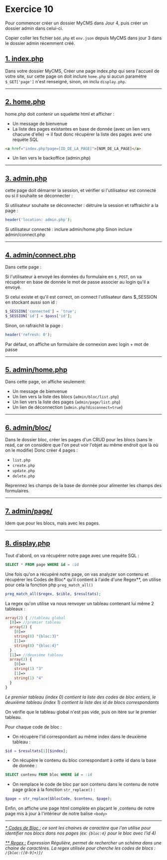 # Exercice 10

Pour commencer créer un dossier MyCMS dans Jour 4,
puis créer un dossier admin dans celui-ci.

Copier coller les fichier `bdd.php` et `env.json` depuis MyCMS dans jour 3 dans le dossier admin récemment créé.

## <u> 1. index.php</u>

Dans votre dossier MyCMS, Créer une page index.php qui sera l'accueil de votre site, sur cette page on doit inclure `home.php` si aucun paramètre `$_GET['page']` n'est renseigné, sinon, on inclu `display.php`.

---

## <u> 2. home.php</u>

home.php doit contenir un squelette html et afficher :
- Un message de bienvenue
- La liste des pages existantes en base de donnée (avec un lien vers chacune d'elle) -> il faut donc récupérer la liste des pages avec une requète SQL
```html
<a href="index.php?page=[ID_DE_LA_PAGE]">[NOM_DE_LA_PAGE]</a>
```
- Un lien vers le backoffice (admin.php)

---

## <u> 3. admin.php</u>

cette page doit démarrer la session, et vérifier si l'utilisateur est connecté ou si il souhaite se déconnecter :

Si utilisateur souhaite se déconnecter : détruire la session et raffraichir a la page :
```php
header('location: admin.php');
```

Si utilisateur connecté : inclure admin/home.php
Sinon inclure admin/connect.php

---

## <u> 4. admin/connect.php</u>

Dans cette page :

Si l'utilisateur à envoyé les données du formulaire en `$_POST`, on va récupérer en base de donnée le mot de passe associer au login qu'il a envoyé.

Si celui existe et qu'il est correct, on connect l'utilisateur dans $_SESSION en stockant aussi son id :
```php
$_SESSION['connected'] = 'true';
$_SESSION['id'] = $pass['id'];
```

Sinon, on rafraichit la page :
```php
header('refresh: 0');
```

Par défaut, on affiche un formulaire de connexion avec login + mot de passe

---

## <u> 5. admin/home.php</u>

Dans cette page, on affiche seulement:
- Un message de bienvenue
- Un lien vers la liste des blocs (`admin/bloc/list.php`)
- Un lien vers la liste des pages (`admin/page/list.php`)
- Un lien de déconnection (`admin.php?disconnect=true`)

---

## <u> 6. admin/bloc/</u>

Dans le dossier bloc, créer les pages d'un CRUD pour les blocs (sans le read, car on considère que l'on peut voir l'objet au même endroit que là où on le modifie)
Donc créer 4 pages :
- `list.php`
- `create.php`
- `update.php`
- `delete.php`

Reprennez les champs de la base de donnée pour alimenter les champs des formulaires.

---

## <u> 7. admin/page/</u>

Idem que pour les blocs, mais avec les pages.

---

## <u> 8. display.php</u>

Tout d'abord, on va récupérer notre page avec une requète SQL :
```SQL
SELECT * FROM page WHERE id = :id
```

Une fois qu'on a récupéré notre page, on vas analyzer son contenu et récupérer les Codes de Bloc* qu'il contient à l'aide d'une Regex**, on utilise pour cela la fonction php `preg_match_all()`

```php
preg_match_all($regex, $cible, $resultats);
```

La regex qu'on utilise va nous renvoyer un tableau contenant lui même 2 tableaux :
```php
array(2) { //tableau global
  [0]=> //premier tableau
  array(2) {
    [0]=>
    string(8) "{bloc:3}"
    [1]=>
    string(8) "{bloc:4}"
  }
  [1]=> //deuxième tableau
  array(2) {
    [0]=>
    string(1) "3"
    [1]=>
    string(1) "4"
  }
}
```
<i>Le premier tableau (index 0) contient la liste des codes de bloc entiers, le deuxième tableau (index 1) contient la liste des id de blocs correspondants</i>

On vérifie que le tableau global n'est pas vide, puis on itère sur le premier tableau.

Pour chaque code de bloc :
- On récupère l'id correspondant au même index dans le deuxième tableau :
```php
$id = $resultats[1][$index];
```
- On récupère le contenu du bloc correspondant à cette id dans la base de donnée :
```sql
SELECT contenu FROM bloc WHERE id = :id
```
- On remplace le code de bloc par son contenu dans le contenu de notre page grâce à la fonction `str_replace()` :
```php
$page = str_replace($blocCode, $contenu, $page);
```

Enfin, on affiche une page html complète en plaçant le ,contenu de notre page mis à jour à l'intérieur de notre balise `<body>`

---

<i><u>* Codes de Bloc :</u> ce sont les chaines de caractère que l'on utilise pour identifier nos blocs dans nos pages (ex: `{bloc:4}` pour le bloc avec l'id 4)

<u>** Regex :</u> Expression Régulière, permet de rechercher un schéma dans une chaine de caractères. La regex utilisée pour cherche les codes de blocs : `/{bloc:([0-9]+)}/`</i>